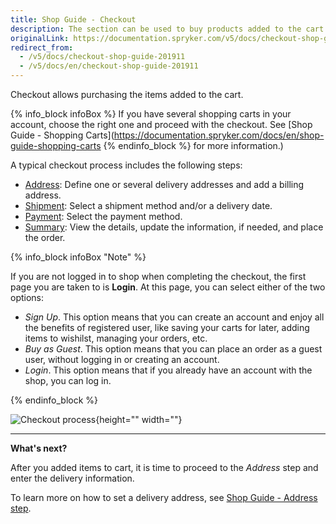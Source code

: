 ```yaml
---
title: Shop Guide - Checkout
description: The section can be used to buy products added to the cart by setting a delivery address, shipment details, a payment method and placing an order.
originalLink: https://documentation.spryker.com/v5/docs/checkout-shop-guide-201911
redirect_from:
  - /v5/docs/checkout-shop-guide-201911
  - /v5/docs/en/checkout-shop-guide-201911
---
```


Checkout allows purchasing the items added to the cart.

{% info_block infoBox %}
If you have several shopping carts in your account, choose the right one and proceed with the checkout. See [Shop Guide - Shopping Carts](https://documentation.spryker.com/docs/en/shop-guide-shopping-carts
{% endinfo_block %} for more information.)

A typical checkout process includes the following steps:

* [Address](https://documentation.spryker.com/docs/en/address-step-shop-guide-201911): Define one or several delivery addresses and add a billing address.
* [Shipment](https://documentation.spryker.com/docs/en/shipment-step-shop-guide-201911): Select a shipment method and/or a delivery date.
* [Payment](https://documentation.spryker.com/docs/en/payment-step-shop-guide-201911): Select the payment method.
* [Summary](https://documentation.spryker.com/docs/en/summary-step-shop-guide-201911): View the details, update the information, if needed, and place the order.

{% info_block infoBox "Note" %}

If you are not logged in to shop when completing the checkout, the first page you are taken to is **Login**. At this page, you can select either of the two options:

* *Sign Up*. This option means that you can create an account and enjoy all the benefits of registered user, like saving your carts for later, adding items to wishilst, managing your orders, etc. 
* *Buy as Guest*. This option means that you can place an order as a guest user, without logging in or creating an account.
* *Login*. This option means that if you already have an account with the shop, you can log in.

{% endinfo_block %}

![Checkout process](https://spryker.s3.eu-central-1.amazonaws.com/docs/User+Guides/Shop+User+Guides/Checkout/split-delivery-checkout.gif){height="" width=""}


***
**What's next?**

After you added items to cart, it is time to proceed to the *Address* step and enter the delivery information.

To learn more on how to set a delivery address, see [Shop Guide - Address step](https://documentation.spryker.com/docs/en/address-step-shop-guide-201911).

